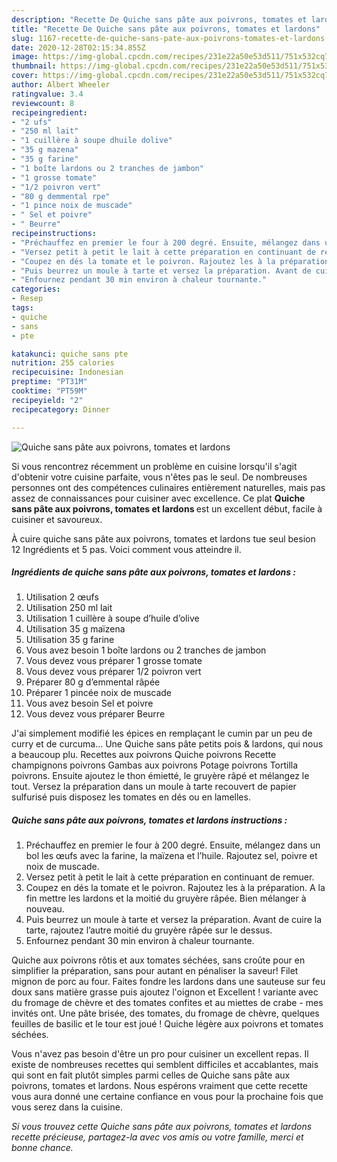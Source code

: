 ```yaml
---
description: "Recette De Quiche sans pâte aux poivrons, tomates et lardons"
title: "Recette De Quiche sans pâte aux poivrons, tomates et lardons"
slug: 1167-recette-de-quiche-sans-pate-aux-poivrons-tomates-et-lardons
date: 2020-12-28T02:15:34.855Z
image: https://img-global.cpcdn.com/recipes/231e22a50e53d511/751x532cq70/quiche-sans-pate-aux-poivrons-tomates-et-lardons-photo-principale-de-la-recette.jpg
thumbnail: https://img-global.cpcdn.com/recipes/231e22a50e53d511/751x532cq70/quiche-sans-pate-aux-poivrons-tomates-et-lardons-photo-principale-de-la-recette.jpg
cover: https://img-global.cpcdn.com/recipes/231e22a50e53d511/751x532cq70/quiche-sans-pate-aux-poivrons-tomates-et-lardons-photo-principale-de-la-recette.jpg
author: Albert Wheeler
ratingvalue: 3.4
reviewcount: 8
recipeingredient:
- "2 ufs"
- "250 ml lait"
- "1 cuillère à soupe dhuile dolive"
- "35 g mazena"
- "35 g farine"
- "1 boîte lardons ou 2 tranches de jambon"
- "1 grosse tomate"
- "1/2 poivron vert"
- "80 g demmental rpe"
- "1 pince noix de muscade"
- " Sel et poivre"
- " Beurre"
recipeinstructions:
- "Préchauffez en premier le four à 200 degré. Ensuite, mélangez dans un bol les œufs avec la farine, la maïzena et l’huile. Rajoutez sel, poivre et noix de muscade."
- "Versez petit à petit le lait à cette préparation en continuant de remuer."
- "Coupez en dés la tomate et le poivron. Rajoutez les à la préparation. A la fin mettre les lardons et la moitié du gruyère râpée. Bien mélanger à nouveau."
- "Puis beurrez un moule à tarte et versez la préparation. Avant de cuire la tarte, rajoutez l’autre moitié du gruyère râpée sur le dessus."
- "Enfournez pendant 30 min environ à chaleur tournante."
categories:
- Resep
tags:
- quiche
- sans
- pte

katakunci: quiche sans pte 
nutrition: 255 calories
recipecuisine: Indonesian
preptime: "PT31M"
cooktime: "PT59M"
recipeyield: "2"
recipecategory: Dinner

---
```



![Quiche sans pâte aux poivrons, tomates et lardons](https://img-global.cpcdn.com/recipes/231e22a50e53d511/751x532cq70/quiche-sans-pate-aux-poivrons-tomates-et-lardons-photo-principale-de-la-recette.jpg)

Si vous rencontrez récemment un problème en cuisine lorsqu'il s'agit d'obtenir votre cuisine parfaite, vous n'êtes pas le seul. De nombreuses personnes ont des compétences culinaires entièrement naturelles, mais pas assez de connaissances pour cuisiner avec excellence. Ce plat <strong> Quiche sans pâte aux poivrons, tomates et lardons </strong> est un excellent début, facile à cuisiner et savoureux.

<!--inarticleads1-->

À cuire quiche sans pâte aux poivrons, tomates et lardons tue seul besion 12 Ingrédients et 5 pas. Voici comment vous atteindre il.

##### Ingrédients de quiche sans pâte aux poivrons, tomates et lardons :

1. Utilisation 2 œufs
1. Utilisation 250 ml lait
1. Utilisation 1 cuillère à soupe d’huile d’olive
1. Utilisation 35 g maïzena
1. Utilisation 35 g farine
1. Vous avez besoin 1 boîte lardons ou 2 tranches de jambon
1. Vous devez vous préparer 1 grosse tomate
1. Vous devez vous préparer 1/2 poivron vert
1. Préparer 80 g d’emmental râpée
1. Préparer 1 pincée noix de muscade
1. Vous avez besoin  Sel et poivre
1. Vous devez vous préparer  Beurre


J&#39;ai simplement modifié les épices en remplaçant le cumin par un peu de curry et de curcuma… Une Quiche sans pâte petits pois &amp; lardons, qui nous a beaucoup plu. Recettes aux poivrons Quiche poivrons Recette champignons poivrons Gambas aux poivrons Potage poivrons Tortilla poivrons. Ensuite ajoutez le thon émietté, le gruyère râpé et mélangez le tout. Versez la préparation dans un moule à tarte recouvert de papier sulfurisé puis disposez les tomates en dés ou en lamelles. 

<!--inarticleads2-->

##### Quiche sans pâte aux poivrons, tomates et lardons instructions :

1. Préchauffez en premier le four à 200 degré. Ensuite, mélangez dans un bol les œufs avec la farine, la maïzena et l’huile. Rajoutez sel, poivre et noix de muscade.
1. Versez petit à petit le lait à cette préparation en continuant de remuer.
1. Coupez en dés la tomate et le poivron. Rajoutez les à la préparation. A la fin mettre les lardons et la moitié du gruyère râpée. Bien mélanger à nouveau.
1. Puis beurrez un moule à tarte et versez la préparation. Avant de cuire la tarte, rajoutez l’autre moitié du gruyère râpée sur le dessus.
1. Enfournez pendant 30 min environ à chaleur tournante.


Quiche aux poivrons rôtis et aux tomates séchées, sans croûte pour en simplifier la préparation, sans pour autant en pénaliser la saveur! Filet mignon de porc au four. Faites fondre les lardons dans une sauteuse sur feu doux sans matière grasse puis ajoutez l&#39;oignon et Excellent ! variante avec du fromage de chèvre et des tomates confites et au miettes de crabe - mes invités ont. Une pâte brisée, des tomates, du fromage de chèvre, quelques feuilles de basilic et le tour est joué ! Quiche légère aux poivrons et tomates séchées. 

<!--inarticleads1-->

<p>
Vous n'avez pas besoin d'être un pro pour cuisiner un excellent repas. Il existe de nombreuses recettes qui semblent difficiles et accablantes, mais qui sont en fait plutôt simples parmi celles de Quiche sans pâte aux poivrons, tomates et lardons. Nous espérons vraiment que cette recette vous aura donné une certaine confiance en vous pour la prochaine fois que vous serez dans la cuisine.
</p>

<p>
<i>Si vous trouvez cette Quiche sans pâte aux poivrons, tomates et lardons recette précieuse, partagez-la avec vos amis ou votre famille, merci et bonne chance.</i>
</p>
